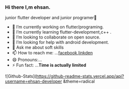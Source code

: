 ### Hi there  I,m ehsan.
junior flutter developer and junior programer👋

- 🔭 I’m currently working on flutter/programing.
- 🌱 I’m currently learning flutter-development,c++ .
- 👯 I’m looking to collaborate on open source.
- 🤔 I’m looking for help with android development.
- 💬 Ask me about soft skills 
- 📫 How to reach me: ...[facebook](www.facebook.com/ehsaanyaqob),[linkden](https://www.linkedin.com/in/ehsaan-yaqoob-86917622b/)
- 😄 Pronouns:... 
- ⚡ Fun fact: ...**Time is actually limited**

![Github-Stats](https://github-readme-stats.vercel.app/api?username=ehsan-developer &theme=radical
